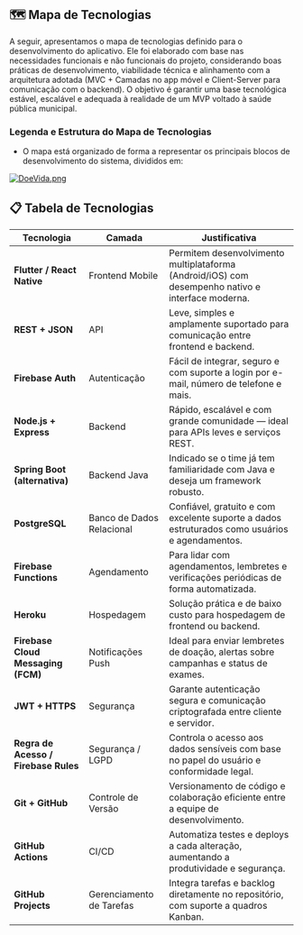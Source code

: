 ## 🗺️ Mapa de Tecnologias

A seguir, apresentamos o mapa de tecnologias definido para o desenvolvimento do aplicativo. Ele foi elaborado com base nas necessidades funcionais e não funcionais do projeto, considerando boas práticas de desenvolvimento, viabilidade técnica e alinhamento com a arquitetura adotada (MVC + Camadas no app móvel e Client-Server para comunicação com o backend). O objetivo é garantir uma base tecnológica estável, escalável e adequada à realidade de um MVP voltado à saúde pública municipal.

### Legenda e Estrutura do Mapa de Tecnologias
- O mapa está organizado de forma a representar os principais blocos de desenvolvimento do sistema, divididos em:

[![DoeVida.png](https://i.postimg.cc/hPFPGTbP/DoeVida.png)](https://postimg.cc/G9Q17B5Z)

## 📋 Tabela de Tecnologias 

|Tecnologia|Camada|Justificativa|
|----------|------|-------------|
|**Flutter / React Native**|Frontend Mobile|Permitem desenvolvimento multiplataforma (Android/iOS) com desempenho nativo e interface moderna.|
|**REST + JSON**|API|Leve, simples e amplamente suportado para comunicação entre frontend e backend.|
|**Firebase Auth**|Autenticação|Fácil de integrar, seguro e com suporte a login por e-mail, número de telefone e mais.|
|**Node.js + Express**|	Backend	|Rápido, escalável e com grande comunidade — ideal para APIs leves e serviços REST.|
|**Spring Boot (alternativa)**|	Backend Java |Indicado se o time já tem familiaridade com Java e deseja um framework robusto.|
|**PostgreSQL**| Banco de Dados  Relacional|	Confiável, gratuito e com excelente suporte a dados estruturados como usuários e agendamentos.|
|**Firebase Functions**|	Agendamento|	Para lidar com agendamentos, lembretes e verificações periódicas de forma automatizada.|
|**Heroku**|	Hospedagem|	Solução prática e de baixo custo para hospedagem de frontend ou backend.|
|**Firebase Cloud Messaging (FCM)**|	Notificações Push|	Ideal para enviar lembretes de doação, alertas sobre campanhas e status de exames.|
|**JWT + HTTPS**|	Segurança|	Garante autenticação segura e comunicação criptografada entre cliente e servidor.|
|**Regra de Acesso / Firebase Rules**	|Segurança / LGPD|	Controla o acesso aos dados sensíveis com base no papel do usuário e conformidade legal.|
|**Git + GitHub**|	Controle de Versão|	Versionamento de código e colaboração eficiente entre a equipe de desenvolvimento.|
|**GitHub Actions**|	CI/CD	|Automatiza testes e deploys a cada alteração, aumentando a produtividade e segurança.|
|**GitHub Projects**| Gerenciamento de Tarefas	|Integra tarefas e backlog diretamente no repositório, com suporte a quadros Kanban.|
